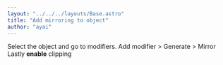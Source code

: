 ```yaml
---
layout: "../../../layouts/Base.astro"
title: "Add mirroring to object"
author: "ayai"
---
```


Select the object and go to modifiers. Add modifier > Generate > Mirror
Lastly **enable** clipping
